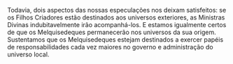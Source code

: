 ﻿Todavia, dois aspectos das nossas especulações nos deixam satisfeitos: se os Filhos Criadores estão destinados aos universos exteriores, as Ministras Divinas indubitavelmente irão acompanhá-los. E estamos igualmente certos de que os Melquisedeques permanecerão nos universos da sua origem. Sustentamos que os Melquisedeques estejam destinados a exercer papéis de responsabilidades cada vez maiores no governo e administração do universo local.